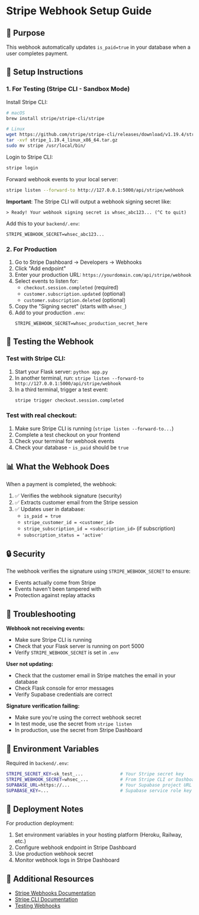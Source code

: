 # Stripe Webhook Setup Guide

## 🎯 Purpose
This webhook automatically updates `is_paid=true` in your database when a user completes payment.

## 📝 Setup Instructions

### 1. **For Testing (Stripe CLI - Sandbox Mode)**

Install Stripe CLI:
```bash
# macOS
brew install stripe/stripe-cli/stripe

# Linux
wget https://github.com/stripe/stripe-cli/releases/download/v1.19.4/stripe_1.19.4_linux_x86_64.tar.gz
tar -xvf stripe_1.19.4_linux_x86_64.tar.gz
sudo mv stripe /usr/local/bin/
```

Login to Stripe CLI:
```bash
stripe login
```

Forward webhook events to your local server:
```bash
stripe listen --forward-to http://127.0.0.1:5000/api/stripe/webhook
```

**Important**: The Stripe CLI will output a webhook signing secret like:
```
> Ready! Your webhook signing secret is whsec_abc123... (^C to quit)
```

Add this to your `backend/.env`:
```
STRIPE_WEBHOOK_SECRET=whsec_abc123...
```

### 2. **For Production**

1. Go to Stripe Dashboard → Developers → Webhooks
2. Click "Add endpoint"
3. Enter your production URL: `https://yourdomain.com/api/stripe/webhook`
4. Select events to listen for:
   - `checkout.session.completed` (required)
   - `customer.subscription.updated` (optional)
   - `customer.subscription.deleted` (optional)
5. Copy the "Signing secret" (starts with `whsec_`)
6. Add to your production `.env`:
   ```
   STRIPE_WEBHOOK_SECRET=whsec_production_secret_here
   ```

## 🧪 Testing the Webhook

### Test with Stripe CLI:
1. Start your Flask server: `python app.py`
2. In another terminal, run: `stripe listen --forward-to http://127.0.0.1:5000/api/stripe/webhook`
3. In a third terminal, trigger a test event:
   ```bash
   stripe trigger checkout.session.completed
   ```

### Test with real checkout:
1. Make sure Stripe CLI is running (`stripe listen --forward-to...`)
2. Complete a test checkout on your frontend
3. Check your terminal for webhook events
4. Check your database - `is_paid` should be `true`

## 📊 What the Webhook Does

When a payment is completed, the webhook:
1. ✅ Verifies the webhook signature (security)
2. ✅ Extracts customer email from the Stripe session
3. ✅ Updates user in database:
   - `is_paid = true`
   - `stripe_customer_id = <customer_id>`
   - `stripe_subscription_id = <subscription_id>` (if subscription)
   - `subscription_status = 'active'`

## 🔒 Security

The webhook verifies the signature using `STRIPE_WEBHOOK_SECRET` to ensure:
- Events actually come from Stripe
- Events haven't been tampered with
- Protection against replay attacks

## 🐛 Troubleshooting

**Webhook not receiving events:**
- Make sure Stripe CLI is running
- Check that your Flask server is running on port 5000
- Verify `STRIPE_WEBHOOK_SECRET` is set in `.env`

**User not updating:**
- Check that the customer email in Stripe matches the email in your database
- Check Flask console for error messages
- Verify Supabase credentials are correct

**Signature verification failing:**
- Make sure you're using the correct webhook secret
- In test mode, use the secret from `stripe listen`
- In production, use the secret from Stripe Dashboard

## 📝 Environment Variables

Required in `backend/.env`:
```bash
STRIPE_SECRET_KEY=sk_test_...              # Your Stripe secret key
STRIPE_WEBHOOK_SECRET=whsec_...            # From Stripe CLI or Dashboard
SUPABASE_URL=https://...                   # Your Supabase project URL
SUPABASE_KEY=...                           # Supabase service role key
```

## 🚀 Deployment Notes

For production deployment:
1. Set environment variables in your hosting platform (Heroku, Railway, etc.)
2. Configure webhook endpoint in Stripe Dashboard
3. Use production webhook secret
4. Monitor webhook logs in Stripe Dashboard

## 📖 Additional Resources

- [Stripe Webhooks Documentation](https://stripe.com/docs/webhooks)
- [Stripe CLI Documentation](https://stripe.com/docs/stripe-cli)
- [Testing Webhooks](https://stripe.com/docs/webhooks/test)
